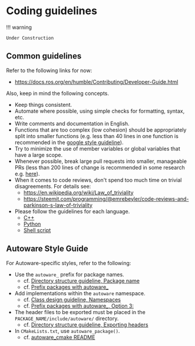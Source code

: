 # Coding guidelines

!!! warning

    Under Construction

## Common guidelines

Refer to the following links for now:

- <https://docs.ros.org/en/humble/Contributing/Developer-Guide.html>

Also, keep in mind the following concepts.

- Keep things consistent.
- Automate where possible, using simple checks for formatting, syntax, etc.
- Write comments and documentation in English.
- Functions that are too complex (low cohesion) should be appropriately split into smaller functions (e.g. less than 40 lines in one function is recommended in the [google style guideline](https://google.github.io/styleguide/cppguide.html#Write_Short_Functions)).
- Try to minimize the use of member variables or global variables that have a large scope.
- Whenever possible, break large pull requests into smaller, manageable PRs (less than 200 lines of change is recommended in some research e.g. [here](https://opensource.com/article/18/6/anatomy-perfect-pull-request)).
- When it comes to code reviews, don't spend too much time on trivial disagreements. For details see:
  - <https://en.wikipedia.org/wiki/Law_of_triviality>
  - <https://steemit.com/programming/@emrebeyler/code-reviews-and-parkinson-s-law-of-triviality>
- Please follow the guidelines for each language.
  - [C++](./languages/cpp.md)
  - [Python](./languages/python.md)
  - [Shell script](./languages/shell-scripts.md)

## Autoware Style Guide

For Autoware-specific styles, refer to the following:

- Use the `autoware_` prefix for package names.
  - cf. [Directory structure guideline, Package name](./ros-nodes/directory-structure.md#package-name)
  - cf. [Prefix packages with autoware\_](https://github.com/orgs/autowarefoundation/discussions/4097)
- Add implementations within the `autoware` namespace.
  - cf. [Class design guideline, Namespaces](./ros-nodes/class-design.md#namespaces)
  - cf. [Prefix packages with autoware\_, Option 3:](https://github.com/orgs/autowarefoundation/discussions/4097#discussioncomment-8384169)
- The header files to be exported must be placed in the `PACKAGE_NAME/include/autoware/` directory.
  - cf. [Directory structure guideline, Exporting headers](./ros-nodes/directory-structure.md#exporting-headers)
- In `CMakeLists.txt`, use `autoware_package()`.
  - cf. [autoware_cmake README](https://github.com/autowarefoundation/autoware_cmake/tree/main/autoware_cmake)
